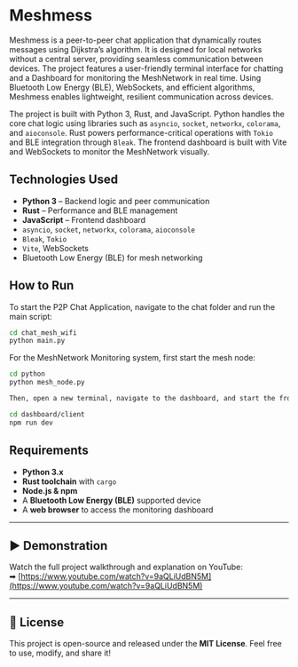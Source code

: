 # Meshmess

Meshmess is a peer-to-peer chat application that dynamically routes messages using Dijkstra’s algorithm. It is designed for local networks without a central server, providing seamless communication between devices. The project features a user-friendly terminal interface for chatting and a Dashboard for monitoring the MeshNetwork in real time. Using Bluetooth Low Energy (BLE), WebSockets, and efficient algorithms, Meshmess enables lightweight, resilient communication across devices.

The project is built with Python 3, Rust, and JavaScript. Python handles the core chat logic using libraries such as `asyncio`, `socket`, `networkx`, `colorama`, and `aioconsole`. Rust powers performance-critical operations with `Tokio` and BLE integration through `Bleak`. The frontend dashboard is built with Vite and WebSockets to monitor the MeshNetwork visually.

## Technologies Used

- **Python 3** – Backend logic and peer communication  
- **Rust** – Performance and BLE management  
- **JavaScript** – Frontend dashboard  
- `asyncio`, `socket`, `networkx`, `colorama`, `aioconsole`  
- `Bleak`, `Tokio`  
- `Vite`, WebSockets  
- Bluetooth Low Energy (BLE) for mesh networking

## How to Run

To start the P2P Chat Application, navigate to the chat folder and run the main script:
```bash
cd chat_mesh_wifi
python main.py
```
For the MeshNetwork Monitoring system, first start the mesh node:
```bash
cd python
python mesh_node.py

Then, open a new terminal, navigate to the dashboard, and start the frontend:

cd dashboard/client
npm run dev
```
## Requirements

- **Python 3.x**  
- **Rust toolchain** with `cargo`  
- **Node.js & npm**  
- A **Bluetooth Low Energy (BLE)** supported device  
- A **web browser** to access the monitoring dashboard  

---

## ▶ Demonstration

Watch the full project walkthrough and explanation on YouTube:  
➡ [https://www.youtube.com/watch?v=9aQLiUdBN5M](https://www.youtube.com/watch?v=9aQLiUdBN5M)

---

## 📜 License

This project is open-source and released under the **MIT License**. Feel free to use, modify, and share it!
